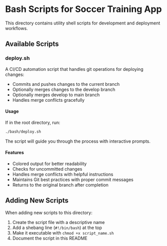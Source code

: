 # Bash Scripts for Soccer Training App

This directory contains utility shell scripts for development and deployment workflows.

## Available Scripts

### deploy.sh

A CI/CD automation script that handles git operations for deploying changes:

- Commits and pushes changes to the current branch
- Optionally merges changes to the develop branch
- Optionally merges develop to main branch
- Handles merge conflicts gracefully

#### Usage

If in the root directory, run:
```bash
./bash/deploy.sh
```

The script will guide you through the process with interactive prompts.

#### Features

- Colored output for better readability
- Checks for uncommitted changes
- Handles merge conflicts with helpful instructions
- Maintains Git best practices with proper commit messages
- Returns to the original branch after completion

## Adding New Scripts

When adding new scripts to this directory:

1. Create the script file with a descriptive name
2. Add a shebang line (`#!/bin/bash`) at the top
3. Make it executable with `chmod +x script_name.sh`
4. Document the script in this README 
